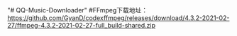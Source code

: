 "# QQ-Music-Downloader" 
#FFmpeg下载地址：https://github.com/GyanD/codexffmpeg/releases/download/4.3.2-2021-02-27/ffmpeg-4.3.2-2021-02-27-full_build-shared.zip
